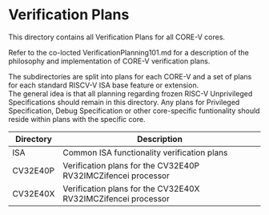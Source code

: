 # Verification Plans

This directory contains all Verification Plans for all CORE-V cores.

Refer to the co-locted VerificationPlanning101.md for a description of the philosophy and implementation of CORE-V verification plans.

The subdirectories are split into plans for each CORE-V and a set of plans for each standard RISCV-V ISA base feature or extension.  
The general idea is that all planning regarding frozen RISC-V Unprivileged Specifications should remain in this directory.
Any plans for Privileged Specification, Debug Specification or other core-specific funtionality should reside within plans with the specific core.

|Directory|Description|
|---------|-----------|
|ISA      | Common ISA functionality verification plans|
|CV32E40P | Verification plans for the CV32E40P RV32IMCZifencei processor |
|CV32E40X | Verification plans for the CV32E40X RV32IMCZifencei processor |
